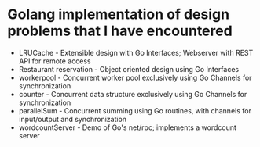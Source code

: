 # Golang implementation of design problems that I have encountered

- LRUCache - Extensible design with Go Interfaces; Webserver with REST API for remote access
- Restaurant reservation - Object oriented design using Go Interfaces
- workerpool - Concurrent worker pool exclusively using Go Channels for synchronization
- counter - Concurrent data structure exclusively using Go Channels for synchronization
- parallelSum - Concurrent summing using Go routines, with channels for input/output and synchronization 
- wordcountServer - Demo of Go's net/rpc; implements a wordcount server

